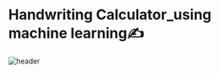 # Handwriting Calculator_using machine learning✍️


![header](https://capsule-render.vercel.app/api?type=wave&color=timeAuto&height=300&section=header&text=Handwriting%20calculator&desc=using%20machine%20learning&fontSize=50&demo=wave)

